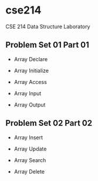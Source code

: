 # cse214
CSE 214 Data Structure Laboratory

## Problem Set 01 Part 01

* Array Declare

* Array Initialize

* Array Access

* Array Input 

* Array Output


## Problem Set 02 Part 02

* Array Insert

* Array Update

* Array Search

* Array Delete 


